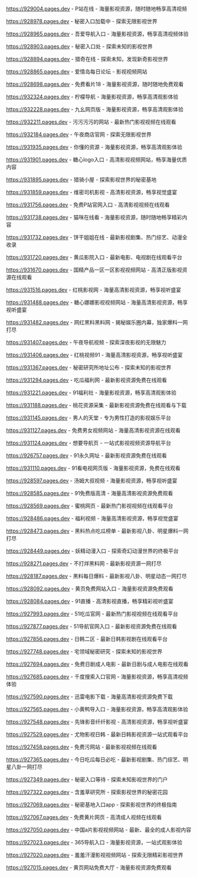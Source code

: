 
https://929004.pages.dev - P站在线 - 海量影视资源，随时随地畅享高清视频

https://928978.pages.dev - 秘密入口加载中 - 探索无限影视世界

https://928965.pages.dev - 吾爱导航入口 - 海量影视资源，畅享高清视频体验

https://928903.pages.dev - 秘密入口处 - 探索未知的影视世界

https://928894.pages.dev - 猎奇在线 - 探索未知，发现新奇影视世界

https://928865.pages.dev - 爱情岛每日论坛 - 影视视频网站

https://928698.pages.dev - 免费看片18 - 海量影视资源，随时随地免费观看

https://932324.pages.dev - 柠檬导航 - 海量影视资源，畅享高清观影体验

https://932228.pages.dev - 九幺网页版 - 海量影视资源，畅享高清观影体验

https://932211.pages.dev - 污污污污的网站 - 最新热门影视视频在线观看

https://932184.pages.dev - 午夜商店官网 - 探索无限影视世界

https://931935.pages.dev - 你懂的资源 - 海量影视资源，畅享高清观影体验

https://931901.pages.dev - 糖心logo入口 - 高清影视视频网站，畅享海量优质内容

https://931895.pages.dev - 猎骑小屋 - 探索影视世界的秘密基地

https://931859.pages.dev - 维密司机影视 - 高清影视资源，畅享视觉盛宴

https://931756.pages.dev - 免费P站官网入口 - 高清影视视频在线观看

https://931738.pages.dev - 猫咪在线看 - 海量影视资源，随时随地畅享精彩内容

https://931732.pages.dev - 饼干姐姐在线 - 最新影视剧集、热门综艺、动漫全收录

https://931720.pages.dev - 黄瓜影院入口 - 最新电影、电视剧在线观看平台

https://931670.pages.dev - 国精产品一区一区影视视频网站 - 高清正版影视资源在线观看

https://931516.pages.dev - 红桃影视网 - 海量高清影视资源，畅享视听盛宴

https://931488.pages.dev - 糖心娜娜影视视频网站 - 海量高清影视资源，畅享视听盛宴

https://931482.pages.dev - 网红黑料黑料网 - 揭秘娱乐圈内幕，独家爆料一网打尽

https://931407.pages.dev - 午夜导航视频 - 探索深夜影视的无限魅力

https://931406.pages.dev - 红桃视频91 - 海量高清影视资源，畅享视听盛宴

https://931367.pages.dev - 秘密研究所地址公布 - 探索未知的影视世界

https://931294.pages.dev - 吃瓜福利网 - 最新影视资源免费在线观看

https://931221.pages.dev - 91福利社 - 海量影视资源，畅享高清观影体验

https://931188.pages.dev - 桃花资源采集 - 最新影视资源免费在线观看与下载

https://931145.pages.dev - 男人的天堂 - 专为男性打造的影视娱乐平台

https://931127.pages.dev - 免费男女视频网站 - 海量高清影视资源在线观看

https://931124.pages.dev - 想要导航页 - 一站式影视视频资源导航平台

https://926757.pages.dev - 91永久网址 - 最新影视资源免费在线观看

https://931110.pages.dev - 91看电视网页版 - 海量影视资源，免费在线观看

https://928597.pages.dev - 汤姆大叔视频 - 海量影视资源，畅享视听盛宴

https://928585.pages.dev - 91免费版高清 - 海量高清影视资源免费观看

https://928569.pages.dev - 蜜桃网页 - 最新热门影视视频在线观看平台

https://928486.pages.dev - 福利视频 - 海量高清影视资源，畅享视觉盛宴

https://928473.pages.dev - 黑料热点吃瓜榜单 - 最新影视八卦、明星爆料一网打尽

https://928449.pages.dev - 妖精动漫入口 - 探索奇幻动漫世界的终极平台

https://928271.pages.dev - 不打烊黑料网 - 最新影视资源一网打尽

https://928187.pages.dev - 黑料每日爆料 - 最新影视八卦、明星动态一网打尽

https://928092.pages.dev - 黄页免费网站入口 - 海量影视资源免费观看

https://928084.pages.dev - 91直播 - 高清影视直播，畅享精彩视听盛宴

https://927993.pages.dev - 51吃瓜官网 - 最新热门影视视频在线观看平台

https://927877.pages.dev - 51导航官网入口 - 最新影视资源免费在线观看

https://927856.pages.dev - 日韩二区 - 最新日韩影视剧在线观看平台

https://927748.pages.dev - 宅领域秘密研究 - 探索未知的影视世界

https://927694.pages.dev - 免费日剧成人电影 - 最新日剧与成人电影在线观看

https://927685.pages.dev - 千度搜索入口官网 - 海量影视资源，畅享高清视频体验

https://927590.pages.dev - 迅雷电影下载 - 海量高清影视资源免费下载

https://927565.pages.dev - 小黄鸭导入口 - 海量影视资源，畅享高清观影体验

https://927548.pages.dev - 先锋影音纤纤影视 - 高清影视资源，畅享视听盛宴

https://927529.pages.dev - 尤物影视日韩 - 最新日韩影视资源一站式观看平台

https://927458.pages.dev - 免费污网站 - 最新影视视频在线观看

https://927365.pages.dev - 今日吃瓜每日必吃 - 最新影视剧集、热门综艺、明星八卦一网打尽

https://927349.pages.dev - 秘密入口等待 - 探索未知影视世界的门户

https://927322.pages.dev - 含羞草研究所 - 探索影视世界的秘密花园

https://927069.pages.dev - 秘密基地入口app - 探索影视世界的终极指南

https://927067.pages.dev - 免费黄片网页 - 高清成人视频在线观看

https://927050.pages.dev - 中国a片影视视频网站 - 最新、最全的成人影视内容

https://927023.pages.dev - 365导航入口 - 海量影视资源，一站式观影体验

https://927020.pages.dev - 羞羞汗漫影视视频网站 - 探索无限精彩影视世界

https://927015.pages.dev - 黄页网站免费大厅 - 海量影视资源免费观看

